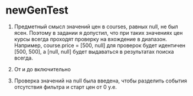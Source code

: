 # newGenTest
1) Предметный смысл значений цен в courses, равных null, не был ясен. 
Поэтому в задании я допустил, что при таких значениях цен курсы всегда проходят проверку на вхождение в диапазон.
Например, course.price = [500, null] для проверок будет идентичен [500, 500], a [null, null] будет выдаваться в результатах поиска всегда.

2) От и до включительно
3) Проверка значений на null была введена, чтобы разделить события отсутствия фильтра и старт цен от 0 у.е.

